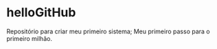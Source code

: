 # helloGitHub
Repositório para criar meu primeiro sistema; Meu primeiro passo para o primeiro milhão.
